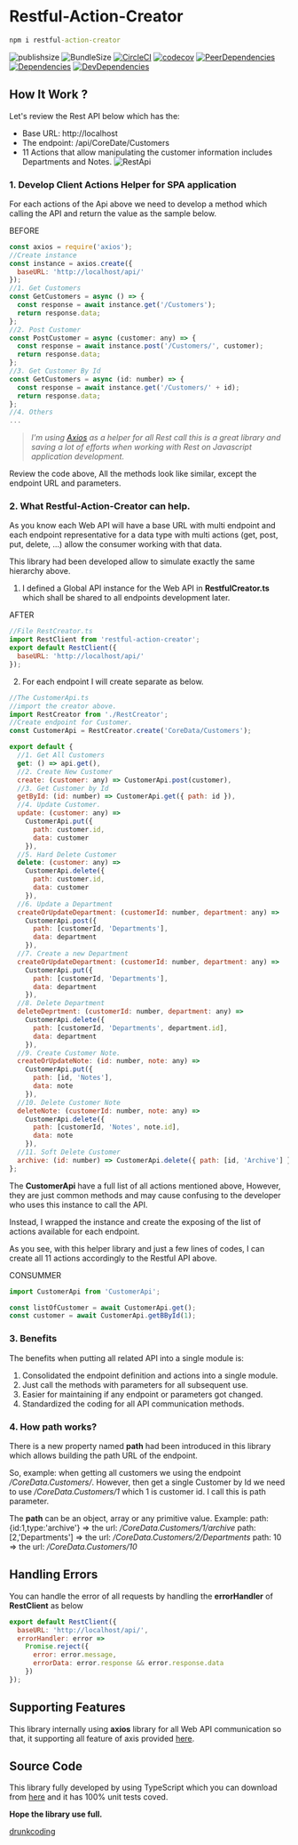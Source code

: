 # Restful-Action-Creator

```cmd
npm i restful-action-creator
```

![publishsize](https://badgen.net/packagephobia/publish/restful-action-creator)
![BundleSize](https://badgen.net/bundlephobia/min/restful-action-creator)
[![CircleCI](https://circleci.com/gh/baoduy/restful-action-creator.svg?style=svg)](https://circleci.com/gh/baoduy/restful-action-creator)
[![codecov](https://codecov.io/gh/baoduy/Restful-Action-Creator/branch/develop/graph/badge.svg)](https://codecov.io/gh/baoduy/Restful-Action-Creator)
[![PeerDependencies](https://img.shields.io/david/peer/baoduy/Restful-Action-Creator.svg)](https://david-dm.org/baoduy/Restful-Action-Creator?type=peer)
[![Dependencies](https://img.shields.io/david/baoduy/Restful-Action-Creator.svg)](https://david-dm.org/baoduy/Restful-Action-Creator)
[![DevDependencies](https://img.shields.io/david/dev/baoduy/Restful-Action-Creator.svg)](https://david-dm.org/baoduy/Restful-Action-Creator?type=develop)

## How It Work ?

Let's review the Rest API below which has the:

- Base URL: http://localhost
- The endpoint: /api/CoreDate/Customers
- 11 Actions that allow manipulating the customer information includes Departments and Notes.
  ![RestApi](https://raw.githubusercontent.com/baoduy/restful-action-creator/develop/docs/SampleResApi.PNG)

### 1. Develop Client Actions Helper for SPA application

For each actions of the Api above we need to develop a method which calling the API and return the value as the sample below.

BEFORE

```javascript
const axios = require('axios');
//Create instance
const instance = axios.create({
  baseURL: 'http://localhost/api/'
});
//1. Get Customers
const GetCustomers = async () => {
  const response = await instance.get('/Customers');
  return response.data;
};
//2. Post Customer
const PostCustomer = async (customer: any) => {
  const response = await instance.post('/Customers/', customer);
  return response.data;
};
//3. Get Customer By Id
const GetCustomers = async (id: number) => {
  const response = await instance.get('/Customers/' + id);
  return response.data;
};
//4. Others
...
```

> _I'm using [Axios](https://github.com/axios/axios) as a helper for all Rest call this is a great library and saving a lot of efforts when working with Rest on Javascript application development._

Review the code above, All the methods look like similar, except the endpoint URL and parameters.

### 2. What Restful-Action-Creator can help.

As you know each Web API will have a base URL with multi endpoint and each endpoint representative for a data type with multi actions (get, post, put, delete, ...) allow the consumer working with that data.

This library had been developed allow to simulate exactly the same hierarchy above.

1. I defined a Global API instance for the Web API in **RestfulCreator.ts** which shall be shared to all endpoints development later.

AFTER

```javascript
//File RestCreator.ts
import RestClient from 'restful-action-creator';
export default RestClient({
  baseURL: 'http://localhost/api/'
});
```

2. For each endpoint I will create separate as below.

```javascript
//The CustomerApi.ts
//import the creator above.
import RestCreator from './RestCreator';
//Create endpoint for Customer.
const CustomerApi = RestCreator.create('CoreData/Customers');

export default {
  //1. Get All Customers
  get: () => api.get(),
  //2. Create New Customer
  create: (customer: any) => CustomerApi.post(customer),
  //3. Get Customer by Id
  getById: (id: number) => CustomerApi.get({ path: id }),
  //4. Update Customer.
  update: (customer: any) =>
    CustomerApi.put({
      path: customer.id,
      data: customer
    }),
  //5. Hard Delete Customer
  delete: (customer: any) =>
    CustomerApi.delete({
      path: customer.id,
      data: customer
    }),
  //6. Update a Department
  createOrUpdateDepartment: (customerId: number, department: any) =>
    CustomerApi.post({
      path: [customerId, 'Departments'],
      data: department
    }),
  //7. Create a new Department
  createOrUpdateDepartment: (customerId: number, department: any) =>
    CustomerApi.put({
      path: [customerId, 'Departments'],
      data: department
    }),
  //8. Delete Department
  deleteDeprtment: (customerId: number, department: any) =>
    CustomerApi.delete({
      path: [customerId, 'Departments', department.id],
      data: department
    }),
  //9. Create Customer Note.
  createOrUpdateNote: (id: number, note: any) =>
    CustomerApi.put({
      path: [id, 'Notes'],
      data: note
    }),
  //10. Delete Customer Note
  deleteNote: (customerId: number, note: any) =>
    CustomerApi.delete({
      path: [customerId, 'Notes', note.id],
      data: note
    }),
  //11. Soft Delete Customer
  archive: (id: number) => CustomerApi.delete({ path: [id, 'Archive'] })
};
```

The **CustomerApi** have a full list of all actions mentioned above, However, they are just common methods and may cause confusing to the developer who uses this instance to call the API.

Instead, I wrapped the instance and create the exposing of the list of actions available for each endpoint.

As you see, with this helper library and just a few lines of codes, I can create all 11 actions accordingly to the Restful API above.

CONSUMMER

```javascript
import CustomerApi from 'CustomerApi';

const listOfCustomer = await CustomerApi.get();
const customer = await CustomerApi.getBById(1);
```

### 3. Benefits

The benefits when putting all related API into a single module is:

1. Consolidated the endpoint definition and actions into a single module.
2. Just call the methods with parameters for all subsequent use.
3. Easier for maintaining if any endpoint or parameters got changed.
4. Standardized the coding for all API communication methods.

### 4. How path works?

There is a new property named **path** had been introduced in this library which allows building the path URL of the endpoint.

So, example:
when getting all customers we using the endpoint _/CoreData.Customers/_. However, then get a single Customer by Id we need to use _/CoreData.Customers/1_ which 1 is customer id. I call this is path parameter.

The **path** can be an object, array or any primitive value.
Example:
path: {id:1,type:'archive'} => the url: _/CoreData.Customers/1/archive_
path: [2,'Departments'] => the url: _/CoreData.Customers/2/Departments_
path: 10 => the url: _/CoreData.Customers/10_

## Handling Errors

You can handle the error of all requests by handling the **errorHandler** of **RestClient** as below

```javascript
export default RestClient({
  baseURL: 'http://localhost/api/',
  errorHandler: error =>
    Promise.reject({
      error: error.message,
      errorData: error.response && error.response.data
    })
});
```

## Supporting Features

This library internally using **axios** library for all Web API communication so that, it supporting all feature of axis provided [here](https://github.com/axios/axios).

## Source Code

This library fully developed by using TypeScript which you can download from [here](https://github.com/baoduy/restful-action-creator) and it has 100% unit tests coved.

**Hope the library use full.**

[drunkcoding](http://drunkcoding.net)
